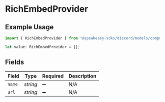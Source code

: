 # RichEmbedProvider

## Example Usage

```typescript
import { RichEmbedProvider } from "@speakeasy-sdks/discord/models/components";

let value: RichEmbedProvider = {};
```

## Fields

| Field              | Type               | Required           | Description        |
| ------------------ | ------------------ | ------------------ | ------------------ |
| `name`             | *string*           | :heavy_minus_sign: | N/A                |
| `url`              | *string*           | :heavy_minus_sign: | N/A                |